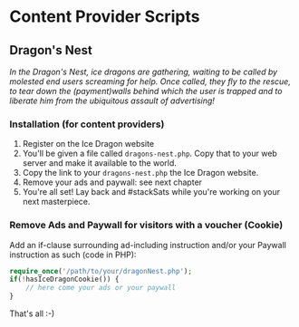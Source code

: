 # Content Provider Scripts

## Dragon's Nest
_In the Dragon's Nest, ice dragons are gathering, waiting to be called by molested end users screaming for help.
Once called, they fly to the rescue, to tear down the (payment)walls behind which the user is trapped and to liberate him from the ubiquitous assault of advertising!_

### Installation (for content providers)
1. Register on the Ice Dragon website
2. You'll be given a file called `dragons-nest.php`. Copy that to your web server and make it available to the world.
3. Copy the link to your `dragons-nest.php` the Ice Dragon website.
4. Remove your ads and paywall: see next chapter
5. You're all set! Lay back and #stackSats while you're working on your next masterpiece.

### Remove Ads and Paywall for visitors with a voucher (Cookie)
Add an if-clause surrounding ad-including instruction and/or your Paywall instruction as such (code in PHP):
```php
require_once('/path/to/your/dragonNest.php');
if(!hasIceDragonCookie()) {
    // here come your ads or your paywall
}
```
That's all :-)
